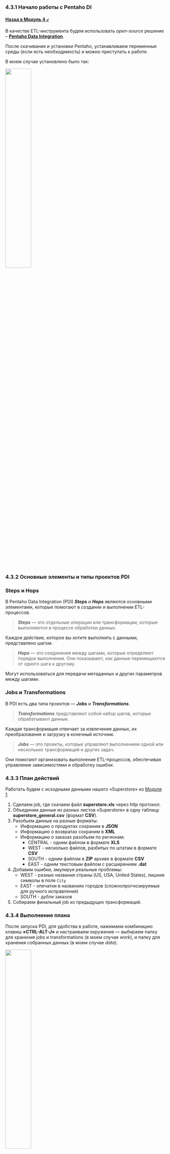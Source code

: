 ### 4.3.1 Начало работы с Pentaho DI

#### [Назад в Модуль 4 ⤶](/DE-101/Module4/readme.md)

В качестве ETL-инструмента будем использовать _open-source_ решение –
**[Pentaho Data Integration](https://community.pentaho.com/home)**. 

После скачивания и установки Pentaho, устанавливаем переменные среды (если есть необходимость) и можно приступать 
к работе.

В моем случае установлено было так:

<img src="/DE-101/Module4/img/environment.png" width="40%">

### 4.3.2 Основные элементы и типы проектов PDI
### Steps и Hops
В Pentaho Data Integration (PDI) ***Steps*** и ***Hops*** являются основными элементами, которые помогают в создании 
и выполнении ETL-процессов.

> ***Steps*** — это отдельные операции или трансформации, которые выполняются в процессе обработки данных.

Каждое действие, которое вы хотите выполнить с данными, представлено шагом.

> ***Hops*** — это соединения между шагами, которые определяют порядок выполнения. Они показывают, как данные 
> перемещаются от одного шага к другому.

Могут использоваться для передачи метаданных и других параметров между шагами.

### Jobs и Transformations
В PDI есть два типа проектов — ***Jobs*** и ***Transformations***.

> ***Transformations*** представляют собой набор шагов, которые обрабатывают данные.

Каждая трансформация отвечает за извлечение данных, их преобразование и загрузку в конечный источник.

> ***Jobs*** — это проекты, которые управляют выполнением одной или нескольких трансформаций и других задач. 

Они помогают организовать выполнение ETL-процессов, обеспечивая управление зависимостями и обработку ошибок.

### 4.3.3 План действий
Работать будем с исходными данными нашего «Superstore» из 
[Модуля 1](https://github.com/adrianhel/datalearn/blob/main/DE-101/Module1/readme.md).
1. Сделаем job, где скачаем файл **superstore.xls** через _http_ протокол.
2. Объединим данные из разных листов «Superstore» в одну таблицу **superstore_general.csv** (формат **CSV**).
3. Разобьем данные на разные форматы:
    - Информацию о продуктах сохраним в **JSON**
    - Информацию о возвратах сохраним в **XML**
    - Информацию о заказах разобьем по регионам:
        - CENTRAL - одним файлом в формате **XLS**
        - WEST - несколько файлов, разбитых по штатам в формате **CSV**
        - SOUTH - одним файлом в **ZIP** архиве в формате **CSV**
        - EAST - одним текстовым файлом с расширением **.dat**
4. Добавим ошибки, эмулируя реальные проблемы:
    - WEST - разные названия страны (US, USA, United States), лишние символы в поле `City`
    - EAST - опечатки в названиях городов (сложнопрогнозируемые для ручного исправления)
    - SOUTH - дубли заказов
5. Собираем финальный job из предыдущих трансформаций.

### 4.3.4 Выполнение плана
После запуска PDI, для удобства в работе, нажимаем комбинацию клавиш **«CTRL-ALT-J»** и настраиваем окружение — 
выбираем папку для хранения jobs и transformations (в моем случае _work_), и папку для хранения собранных данных 
(в моем случае _data_).

<img src="/DE-101/Module4/img/envi_var.png" width="40%">

Приступаем к выполнению.
1. [Job для скачивания исходного файла Superstore](/DE-101/Module4/data/pentaho/job_download_superstore.kjb)

<img src="/DE-101/Module4/img/job_download.png" width="50%">

2. [Transformation для создания Superstore general](/DE-101/Module4/data/pentaho/transformation_general.ktr)

<img src="/DE-101/Module4/img/transform_general.png" width="80%">

Метрики

<img src="/DE-101/Module4/img/general_metrics.png" width="90%">

3. [Transformation для разбиения Superstore general](/DE-101/Module4/data/pentaho/transformation_general_split.ktr)

<img src="/DE-101/Module4/img/transform_general_split.png" width="100%">

Метрики

<img src="/DE-101/Module4/img/split_metrics.png" width="90%">

4. [Transformation для добавления ошибок](/DE-101/Module4/data/pentaho/transformation_add_errors.ktr)

<img src="/DE-101/Module4/img/transform_add_errors.png" width="90%">

Метрики

<img src="/DE-101/Module4/img/errors_metrics.png" width="90%">

5. [Финальный job со всеми трансформациями](/DE-101/Module4/data/pentaho/job_final.kjb)

<img src="/DE-101/Module4/img/job_final.png" width="80%">

### 4.3.5 Пишем скрипт для запуска нашего joba
Открываем текстовый редактор. Сначала указываем путь до Kitchen.bat, а потом путь до нашего финального job'а. 
Не забываем сменить расширение файла на **.bat** 

```bash
"E:\...\Pentaho\design-tools\data-integration\Kitchen.bat" /file:"E:\...\work\job_final.kjb" /level:Basic
```
У меня скрипт получился вот [таким](/DE-101/Module4/data/pentaho/job_final.bat). 

### 4.3.6 Запускаем скрипт через Планировщик заданий
Запускаем Планировщик заданий Windows и создаем Задачу для запуска нашего job'а.

<img src="/DE-101/Module4/img/scheduler.png" width="60%">

После запуска job отработал и в папке назначения появились все ожидаемые файлы.

<img src="/DE-101/Module4/img/job_result.png" width="30%">